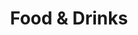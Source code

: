 ---
featured_image: daaafb2d-7485-4e9e-9c06-942196d9aa04.jpg
title: Food & Drinks
#type: gallery
sort_by: Name
weight: 1
---